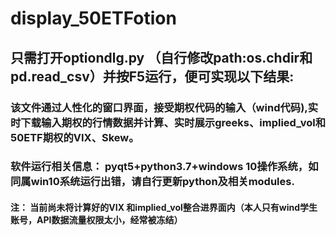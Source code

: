 # display_50ETFotion
## 只需打开optiondlg.py （自行修改path:os.chdir和pd.read_csv）并按F5运行，便可实现以下结果:
### 该文件通过人性化的窗口界面，接受期权代码的输入（wind代码),实时下载输入期权的行情数据并计算、实时展示greeks、implied_vol和50ETF期权的VIX、Skew。
### 软件运行相关信息：  pyqt5+python3.7+windows 10操作系统，如同属win10系统运行出错，请自行更新python及相关modules.
#### 注： 当前尚未将计算好的VIX 和implied_vol整合进界面内（本人只有wind学生账号，API数据流量权限太小，经常被冻结）


